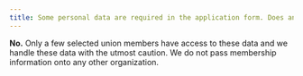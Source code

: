 ```yaml
---
title: Some personal data are required in the application form. Does anyone outside the organization has access to this information?
---
```

**No.** Only a few selected union members have access to these data and we handle these data with the utmost caution. We do not pass membership information onto any other organization. 